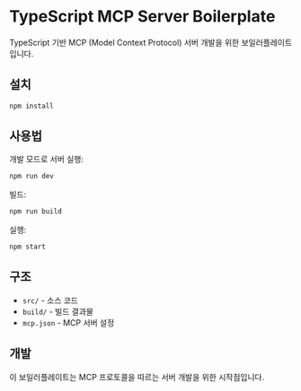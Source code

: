 # TypeScript MCP Server Boilerplate

TypeScript 기반 MCP (Model Context Protocol) 서버 개발을 위한 보일러플레이트입니다.

## 설치

```bash
npm install
```

## 사용법

개발 모드로 서버 실행:
```bash
npm run dev
```

빌드:
```bash
npm run build
```

실행:
```bash
npm start
```

## 구조

- `src/` - 소스 코드
- `build/` - 빌드 결과물
- `mcp.json` - MCP 서버 설정

## 개발

이 보일러플레이트는 MCP 프로토콜을 따르는 서버 개발을 위한 시작점입니다.
